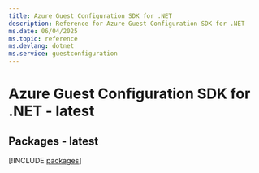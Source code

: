 ```yaml
---
title: Azure Guest Configuration SDK for .NET
description: Reference for Azure Guest Configuration SDK for .NET
ms.date: 06/04/2025
ms.topic: reference
ms.devlang: dotnet
ms.service: guestconfiguration
---
```

# Azure Guest Configuration SDK for .NET - latest
## Packages - latest
[!INCLUDE [packages](guest-configuration-index.md)]